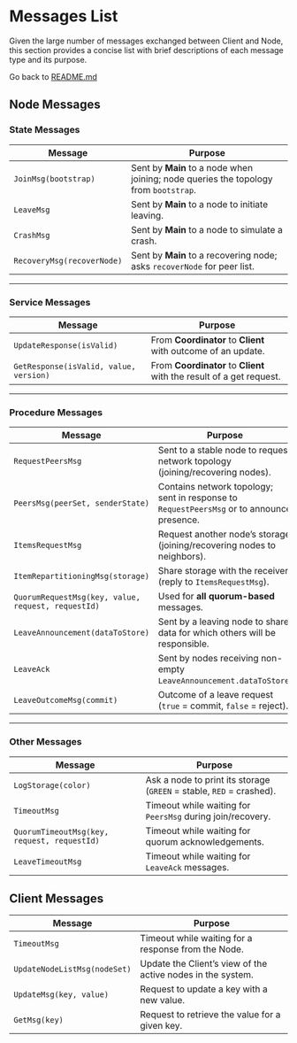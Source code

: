 # Messages List

Given the large number of messages exchanged between Client and Node, this section provides a concise list with brief descriptions of each message type and its purpose.

Go back to [README.md](../../../../../README.md)

## Node Messages

### **State Messages**

| Message                    | Purpose                                                                              |
| -------------------------- | ------------------------------------------------------------------------------------ |
| `JoinMsg(bootstrap)`       | Sent by **Main** to a node when joining; node queries the topology from `bootstrap`. |
| `LeaveMsg`                 | Sent by **Main** to a node to initiate leaving.                                      |
| `CrashMsg`                 | Sent by **Main** to a node to simulate a crash.                                      |
| `RecoveryMsg(recoverNode)` | Sent by **Main** to a recovering node; asks `recoverNode` for peer list.             |

---

### **Service Messages**

| Message                                | Purpose                                                              |
| -------------------------------------- | -------------------------------------------------------------------- |
| `UpdateResponse(isValid)`              | From **Coordinator** to **Client** with outcome of an update.        |
| `GetResponse(isValid, value, version)` | From **Coordinator** to **Client** with the result of a get request. |

---

### **Procedure Messages**

| Message                                            | Purpose                                                                                   |
| -------------------------------------------------- | ----------------------------------------------------------------------------------------- |
| `RequestPeersMsg`                                  | Sent to a stable node to request network topology (joining/recovering nodes).             |
| `PeersMsg(peerSet, senderState)`                   | Contains network topology; sent in response to `RequestPeersMsg` or to announce presence. |
| `ItemsRequestMsg`                                  | Request another node’s storage (joining/recovering nodes to neighbors).                   |
| `ItemRepartitioningMsg(storage)`                   | Share storage with the receiver (reply to `ItemsRequestMsg`).                             |
| `QuorumRequestMsg(key, value, request, requestId)` | Used for **all quorum-based** messages.                     |
| `LeaveAnnouncement(dataToStore)`                   | Sent by a leaving node to share data for which others will be responsible.                |
| `LeaveAck`                                         | Sent by nodes receiving non-empty `LeaveAnnouncement.dataToStore`.                        |
| `LeaveOutcomeMsg(commit)`                          | Outcome of a leave request (`true` = commit, `false` = reject).                           |

---

### **Other Messages**

| Message                                     | Purpose                                                              |
| ------------------------------------------- | -------------------------------------------------------------------- |
| `LogStorage(color)`                         | Ask a node to print its storage (`GREEN` = stable, `RED` = crashed). |
| `TimeoutMsg`                                | Timeout while waiting for `PeersMsg` during join/recovery.           |
| `QuorumTimeoutMsg(key, request, requestId)` | Timeout while waiting for quorum acknowledgements.                   |
| `LeaveTimeoutMsg`                           | Timeout while waiting for `LeaveAck` messages.                       |

## Client Messages

| Message                      | Purpose                                                     |
| ---------------------------- | ----------------------------------------------------------- |
| `TimeoutMsg`                 | Timeout while waiting for a response from the Node.         |
| `UpdateNodeListMsg(nodeSet)` | Update the Client’s view of the active nodes in the system. |
| `UpdateMsg(key, value)`      | Request to update a key with a new value.                   |
| `GetMsg(key)`                | Request to retrieve the value for a given key.              |
